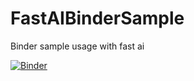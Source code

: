 # FastAIBinderSample
Binder sample usage with fast ai

[![Binder](https://mybinder.org/badge_logo.svg)](https://mybinder.org/v2/gh/desdotl/FastAIBinderSample.git/main?filepath=%2Fvoila%2Frender%2FBinder_App.ipynb)
